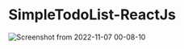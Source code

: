 # SimpleTodoList-ReactJs
![Screenshot from 2022-11-07 00-08-10](https://user-images.githubusercontent.com/26433386/200188950-42a5ed96-25a1-46f3-9b26-b6d05b4a0d77.png)
